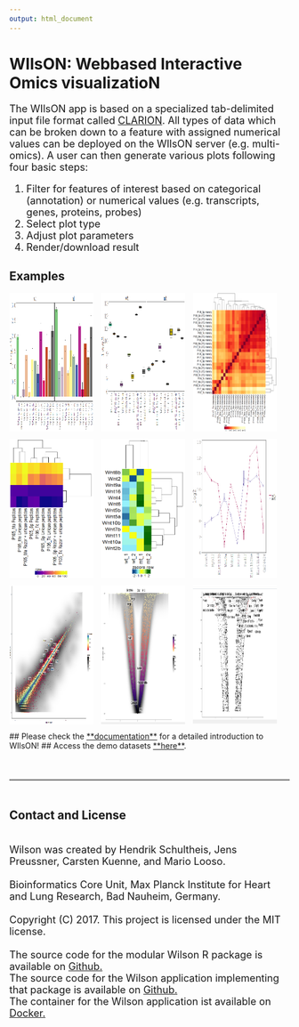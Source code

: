 ```yaml
---
output: html_document
---
```

<head>
 <style>
 img.example {
 width: 30%;
 height: 250px;
 margin-bottom: 10px;
 margin-right: 10px;
 }
 .font {
 font-size: large;
 display: table;
 }
 hr {
 margin-top: 20px;
 margin-bottom: 50px;
 border-top: 2px solid;
 border-top-color: #CECECE;
 }
 </style>
</head>

# WIlsON: Webbased Interactive Omics visualizatioN

<p class="font" class="justify">
 The WIlsON app is based on a specialized tab-delimited input file format called <a href="https://github.molgen.mpg.de/loosolab/wilson-apps/wiki/CLARION-Format">CLARION</a>. All types of data which can be broken down to a feature with assigned numerical values can be deployed on the WIlsON server (e.g. multi-omics). A user can then generate various plots following four basic steps:</br>
 
 <ol class="font">
 <li>Filter for features of interest based on categorical (annotation) or numerical values (e.g. transcripts, genes, proteins, probes)</li>
 <li>Select plot type</li>
 <li>Adjust plot parameters</li>
 <li>Render/download result</li>
 </ol>
</p>

## <a name="examples"></a> Examples

<img src="images/example_barplot.png" class="example" />
<img src="images/example_boxplot.png" class="example"/>
<img src="images/example_global_correlation_heatmap.png" class="example"/>
<img src="images/example_heatmap_1.png" class="example"/>
<img src="images/example_heatmap_2.png" class="example"/>
<img src="images/example_lineplot.png" class="example"/>
<img src="images/example_scatterplot_1.png" class="example"/>
<img src="images/example_scatterplot_2.png" class="example"/>
<img src="images/example_scatterplot_3.png" class="example"/>

</br>
## Please check the <a href="https://github.molgen.mpg.de/loosolab/wilson-apps/wiki">**documentation**</a> for a detailed introduction to WIlsON!
## Access the demo datasets <a href="https://github.molgen.mpg.de/loosolab/wilson-apps/tree/master/wilson-basic/data">**here**</a>.


</br><hr>
## <a name="contact_license"></a> Contact and License
<p class="font" class="justify">
</br>
Wilson was created by Hendrik Schultheis, Jens Preussner, Carsten Kuenne, and Mario Looso.
</br></br>
Bioinformatics Core Unit, Max Planck Institute for Heart and Lung Research, Bad Nauheim, Germany.
</br></br>
Copyright (C) 2017. This project is licensed under the MIT license.
</br></br>
The source code for the modular Wilson R package is available on <a href="https://github.molgen.mpg.de/loosolab/wilson">Github.</a>
</br>
The source code for the Wilson application implementing that package is available on <a href="https://github.molgen.mpg.de/loosolab/wilson-apps">Github.</a>
</br>
The container for the Wilson application ist available on <a href="https://hub.docker.com/r/loosolab/wilson/">Docker.</a>
</p>
